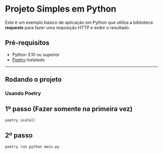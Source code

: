 # Projeto Simples em Python

Este é um exemplo básico de aplicação em Python que utiliza a biblioteca **requests** para fazer uma requisição HTTP e exibir o resultado.

## Pré-requisitos
- Python 3.10 ou superior
- [Poetry](https://python-poetry.org/docs/) instalado

---

## Rodando o projeto

### Usando **Poetry** 

## 1º passo (Fazer somente na primeira vez)
```bash
poetry install
```

## 2º passo
```bash
poetry run python main.py
```
